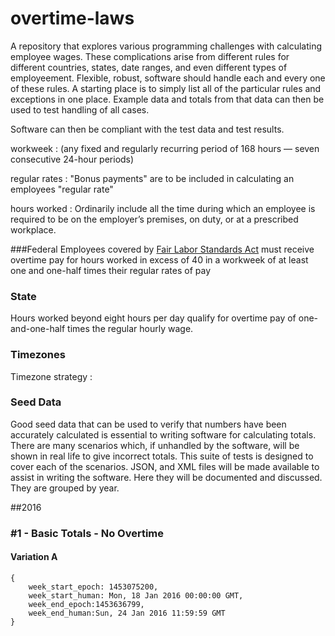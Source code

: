 # overtime-laws
A repository that explores various programming challenges with calculating employee wages. These complications arise from different rules for different countries, states, date ranges, and even different types of employeement. Flexible, robust, software should handle each and every one of these rules. A starting place is to simply list all of the particular rules and exceptions in one place. Example data and totals from that data can then be used to test handling of all cases.

Software can then be compliant with the test data and test results.


workweek :  (any fixed and regularly recurring period of 168 hours — seven consecutive 24-hour periods) 

regular rates :  "Bonus payments" are to be included in calculating an employees "regular rate"

hours worked : Ordinarily include all the time during which an employee is required to be on the employer’s premises, on duty, or at a prescribed workplace.

###Federal
Employees covered by [Fair Labor	Standards Act](http://www.dol.gov/whd/flsa/) must receive overtime pay for hours worked in excess of 40 in a workweek of at least one and one-half times their regular rates of	pay

### State
Hours worked beyond eight hours per day qualify for overtime pay of one-and-one-half times the regular hourly wage.
 
### Timezones
Timezone strategy : 

### Seed Data
Good seed data that can be used to verify that numbers have been accurately calculated is essential to writing software for calculating totals. There are many scenarios which, if unhandled by the software, will be shown in real life to give incorrect totals. This suite of tests is designed to cover each of the scenarios. JSON, and XML files will be made available to assist in writing the software. Here they will be documented and discussed. They are grouped by year.

##2016

### #1 - Basic Totals - No Overtime

#### Variation A
    {
        week_start_epoch: 1453075200,
        week_start_human: Mon, 18 Jan 2016 00:00:00 GMT,
        week_end_epoch:1453636799,
        week_end_human:Sun, 24 Jan 2016 11:59:59 GMT
    }













